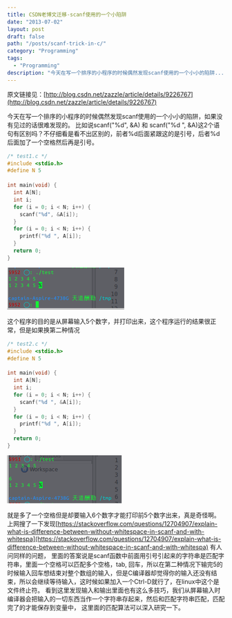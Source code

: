 ```yaml
---
title: CSDN老博文迁移-scanf使用的一个小陷阱
date: "2013-07-02"
layout: post
draft: false
path: "/posts/scanf-trick-in-c/"
category: "Programming"
tags:
  - "Programming"
description: "今天在写一个排序的小程序的时候偶然发现scanf使用的一个小小的陷阱..."
---
```


原文链接见：[http://blog.csdn.net/zazzle/article/details/9226767](http://blog.csdn.net/zazzle/article/details/9226767)

今天在写一个排序的小程序的时候偶然发现scanf使用的一个小小的陷阱，如果没有见过的话很难发现的。
比如说scanf("%d", &A) 和 scanf("%d ", &A)这2个语句有区别吗？不仔细看是看不出区别的，前者%d后面紧跟这的是引号，后者%d后面加了一个空格然后再是引号。

```C
/* test1.c */
#include <stdio.h>
#define N 5

int main(void) {
  int A[N];
  int i;
  for (i = 0; i < N; i++) {
    scanf("%d", &A[i]);
  }
  for (i = 0; i < N; i++) {
    printf("%d ", A[i]);
  }
  return 0;
}
```

![./20130702173950171-scanf-1.png](./20130702173950171-scanf-1.png)

这个程序的目的是从屏幕输入5个数字，并打印出来，这个程序运行的结果很正常，但是如果换第二种情况
```C
/* test2.c */
#include <stdio.h>
#define N 5

int main(void) {
  int A[N];
  int i;
  for (i = 0; i < N; i++) {
    scanf("%d ", &A[i]);
  }
  for (i = 0; i < N; i++) {
    printf("%d ", A[i]);
  }
  return 0;
}
```

![./20130702174050671-scanf-2.png](./20130702174050671-scanf-2.png)


就是多了一个空格但是却要输入6个数字才能打印前5个数字出来，真是奇怪啊。
上网搜了一下发现[https://stackoverflow.com/questions/12704907/explain-what-is-difference-between-without-whitespace-in-scanf-and-with-whitespa](https://stackoverflow.com/questions/12704907/explain-what-is-difference-between-without-whitespace-in-scanf-and-with-whitespa) 有人问同样的问题，
里面的答案说是scanf函数中前面用引号引起来的字符串是匹配字符串，里面一个空格可以匹配多个空格，tab, 回车，所以在第二种情况下输完5的时候输入回车想结束对整个数组的输入，但是C编译器却觉得你的输入还没有结束，所以会继续等待输入，这时候如果加入一个Ctrl-D就行了，在linux中这个是文件终止符。
看到这里发现输入和输出里面也有这么多技巧，我们从屏幕输入时编译器会把输入的一切东西当作一个字符串存起来，然后和匹配字符串匹配，匹配完了的才能保存到变量中，
这里面的匹配算法可以深入研究一下。
